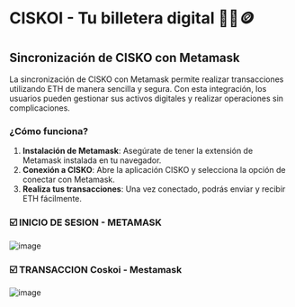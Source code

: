 # CISKOI - Tu billetera digital 💸💷🪙


## Sincronización de CISKO con Metamask

La sincronización de CISKO con Metamask permite realizar transacciones utilizando ETH de manera sencilla y segura. Con esta integración, los usuarios pueden gestionar sus activos digitales y realizar operaciones sin complicaciones.

### ¿Cómo funciona?

1. **Instalación de Metamask**: Asegúrate de tener la extensión de Metamask instalada en tu navegador.
2. **Conexión a CISKO**: Abre la aplicación CISKO y selecciona la opción de conectar con Metamask.
3. **Realiza tus transacciones**: Una vez conectado, podrás enviar y recibir ETH fácilmente.

### ☑️ INICIO DE SESION - METAMASK
![image](https://github.com/user-attachments/assets/7c053a71-698f-4de2-8ca5-5c7a05ce6534)

### ☑️ TRANSACCION Coskoi - Mestamask
![image](https://github.com/user-attachments/assets/bf46df65-114e-412b-be14-e7191c74b58e)


